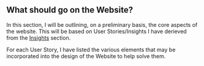 ## What should go on the Website? 

In this section, I will be outlining, on a preliminary basis, the core aspects of the website. This will be based on User Stories/Insights I have derieved from the [Insights](https://github.com/iamastic/CrowBox2.0/blob/main/Project%20Documentation/Ideation/Insights/001%20-%20The%20Google%20Forum.md#the-google-forum) section.

For each User Story, I have listed the various elements that may be incorporated into the design of the Website to help solve them. 

